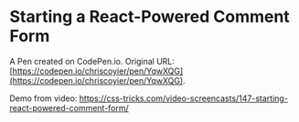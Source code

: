 # Starting a React-Powered Comment Form

A Pen created on CodePen.io. Original URL: [https://codepen.io/chriscoyier/pen/YqwXQG](https://codepen.io/chriscoyier/pen/YqwXQG).

Demo from video: https://css-tricks.com/video-screencasts/147-starting-react-powered-comment-form/